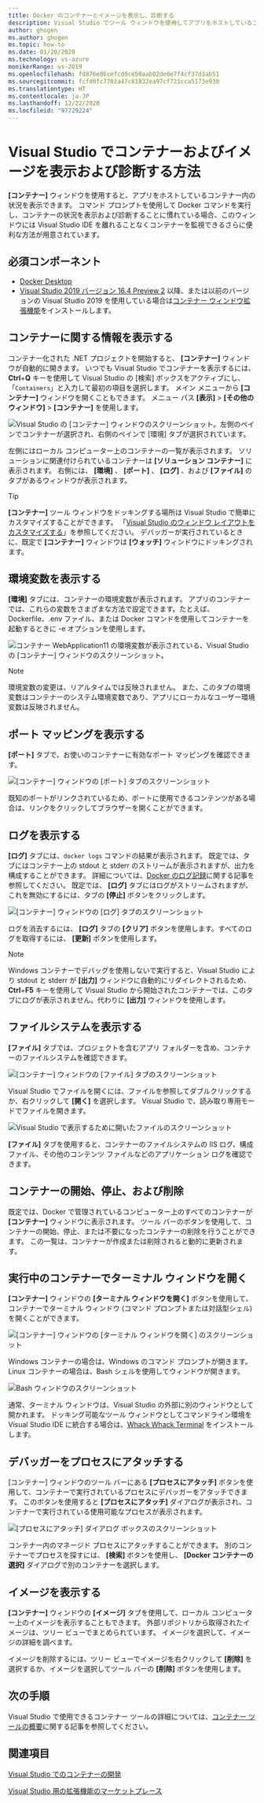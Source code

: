 ```yaml
---
title: Docker のコンテナーとイメージを表示し、診断する
description: Visual Studio でツール ウィンドウを使用してアプリをホストしているコンテナー内の状況を表示することにより、コンテナーベースのアプリをデバッグおよび診断する機能を向上させる方法について説明します。
author: ghogen
ms.author: ghogen
ms.topic: how-to
ms.date: 01/20/2020
ms.technology: vs-azure
monikerRange: vs-2019
ms.openlocfilehash: fd876e86cefcd0ce50aab02de8e7f4cf37d3ab51
ms.sourcegitcommit: fcfd0fc7702a47c81832ea97cf721cca5173e930
ms.translationtype: HT
ms.contentlocale: ja-JP
ms.lasthandoff: 12/22/2020
ms.locfileid: "97729224"
---
```

# <a name="how-to-view-and-diagnose-containers-and-images-in-visual-studio"></a>Visual Studio でコンテナーおよびイメージを表示および診断する方法

**[コンテナー]** ウィンドウを使用すると、アプリをホストしているコンテナー内の状況を表示できます。 コマンド プロンプトを使用して Docker コマンドを実行し、コンテナーの状況を表示および診断することに慣れている場合、このウィンドウには Visual Studio IDE を離れることなくコンテナーを監視できるさらに便利な方法が用意されています。

## <a name="prerequisites"></a>必須コンポーネント

- [Docker Desktop](https://hub.docker.com/editions/community/docker-ce-desktop-windows)
- [Visual Studio 2019 バージョン 16.4 Preview 2](https://visualstudio.microsoft.com/downloads) 以降、または以前のバージョンの Visual Studio 2019 を使用している場合は[コンテナー ウィンドウ拡張機能](https://marketplace.visualstudio.com/items?itemName=ms-azuretools.vs-containers-tools-extensions)をインストールします。

## <a name="view-information-about-your-containers"></a>コンテナーに関する情報を表示する

コンテナー化された .NET プロジェクトを開始すると、 **[コンテナー]** ウィンドウが自動的に開きます。 いつでも Visual Studio でコンテナーを表示するには、**Ctrl**+**Q** キーを使用して Visual Studio の [検索] ボックスをアクティブにし、「`Containers`」と入力して最初の項目を選択します。 メイン メニューから **[コンテナー]** ウィンドウを開くこともできます。 メニュー パス **[表示]**  >  **[その他のウィンドウ]**  >  **[コンテナー]** を使用します。  

![Visual Studio の [コンテナー] ウィンドウのスクリーンショット。左側のペインでコンテナーが選択され、右側のペインで [環境] タブが選択されています。](media/view-and-diagnose-containers/container-window.png)

左側にはローカル コンピューター上のコンテナーの一覧が表示されます。 ソリューションに関連付けられているコンテナーは **[ソリューション コンテナー]** に表示されます。 右側には、 **[環境]** 、 **[ポート]** 、 **[ログ]** 、および **[ファイル]** のタブがあるウィンドウが表示されます。

> [!TIP]
> **[コンテナー]** ツール ウィンドウをドッキングする場所は Visual Studio で簡単にカスタマイズすることができます。 「[Visual Studio のウィンドウ レイアウトをカスタマイズする](../ide/customizing-window-layouts-in-visual-studio.md)」を参照してください。 デバッガーが実行されているときに、既定で **[コンテナー]** ウィンドウは **[ウォッチ]** ウィンドウにドッキングされます。

## <a name="view-environment-variables"></a>環境変数を表示する

**[環境]** タブには、コンテナーの環境変数が表示されます。 アプリのコンテナーでは、これらの変数をさまざまな方法で設定できます。たとえば、Dockerfile、.env ファイル、または Docker コマンドを使用してコンテナーを起動するときに -e オプションを使用します。

![コンテナー WebApplication11 の環境変数が表示されている、Visual Studio の [コンテナー] ウィンドウのスクリーンショット。](media/view-and-diagnose-containers/containers-environment-vars.png)

> [!NOTE]
> 環境変数の変更は、リアルタイムでは反映されません。 また、このタブの環境変数はコンテナーのシステム環境変数であり、アプリにローカルなユーザー環境変数は反映されません。

## <a name="view-port-mappings"></a>ポート マッピングを表示する

**[ポート]** タブで、お使いのコンテナーに有効なポート マッピングを確認できます。

![[コンテナー] ウィンドウの [ポート] タブのスクリーンショット](media/view-and-diagnose-containers/containers-ports.png)

既知のポートがリンクされているため、ポートに使用できるコンテンツがある場合は、リンクをクリックしてブラウザーを開くことができます。

## <a name="view-logs"></a>ログを表示する

**[ログ]** タブには、`docker logs` コマンドの結果が表示されます。 既定では、タブにはコンテナー上の stdout と stderr のストリームが表示されますが、出力を構成することができます。 詳細については、[Docker のログ記録](https://docs.docker.com/config/containers/logging/)に関する記事を参照してください。  既定では、 **[ログ]** タブにはログがストリームされますが、これを無効にするには、タブの **[停止]** ボタンをクリックします。

![[コンテナー] ウィンドウの [ログ] タブのスクリーンショット](media/view-and-diagnose-containers/containers-logs.png)

ログを消去するには、 **[ログ]** タブの **[クリア]** ボタンを使用します。すべてのログを取得するには、 **[更新]** ボタンを使用します。

> [!NOTE]
> Windows コンテナーでデバッグを使用しないで実行すると、Visual Studio により stdout と stderr が **[出力]** ウィンドウに自動的にリダイレクトされるため、**Ctrl**+**F5** キーを使用して Visual Studio から開始されたコンテナーでは、このタブにログが表示されません。代わりに **[出力]** ウィンドウを使用します。

## <a name="view-the-filesystem"></a>ファイルシステムを表示する

**[ファイル]** タブでは、プロジェクトを含むアプリ フォルダーを含め、コンテナーのファイルシステムを確認できます。

![[コンテナー] ウィンドウの [ファイル] タブのスクリーンショット](media/view-and-diagnose-containers/container-filesystem.png)

Visual Studio でファイルを開くには、ファイルを参照してダブルクリックするか、右クリックして **[開く]** を選択します。 Visual Studio で、読み取り専用モードでファイルを開きます。

![Visual Studio で表示するために開いたファイルのスクリーンショット](media/view-and-diagnose-containers/container-file-open.png)

**[ファイル]** タブを使用すると、コンテナーのファイルシステムの IIS ログ、構成ファイル、その他のコンテンツ ファイルなどのアプリケーション ログを確認できます。

## <a name="start-stop-and-remove-containers"></a>コンテナーの開始、停止、および削除

既定では、Docker で管理されているコンピューター上のすべてのコンテナーが **[コンテナー]** ウィンドウに表示されます。 ツール バーのボタンを使用して、コンテナーの開始、停止、または不要になったコンテナーの削除を行うことができます。  この一覧は、コンテナーが作成または削除されると動的に更新されます。

## <a name="open-a-terminal-window-in-a-running-container"></a>実行中のコンテナーでターミナル ウィンドウを開く

**[コンテナー]** ウィンドウの **[ターミナル ウィンドウを開く]** ボタンを使用して、コンテナーでターミナル ウィンドウ (コマンド プロンプトまたは対話型シェル) を開くことができます。

![[コンテナー] ウィンドウの [ターミナル ウィンドウを開く] のスクリーンショット](media/view-and-diagnose-containers/containers-open-terminal-window.png)

Windows コンテナーの場合は、Windows のコマンド プロンプトが開きます。 Linux コンテナーの場合は、Bash シェルを使用してウィンドウが開きます。

![Bash ウィンドウのスクリーンショット](media/view-and-diagnose-containers/container-bash-window.png)

通常、ターミナル ウィンドウは、Visual Studio の外部に別のウィンドウとして開かれます。 ドッキング可能なツール ウィンドウとしてコマンドライン環境を Visual Studio IDE に統合する場合は、[Whack Whack Terminal](https://marketplace.visualstudio.com/items?itemName=DanielGriffen.WhackWhackTerminal) をインストールします。

## <a name="attach-the-debugger-to-a-process"></a>デバッガーをプロセスにアタッチする

[コンテナー] ウィンドウのツール バーにある **[プロセスにアタッチ]** ボタンを使用して、コンテナーで実行されているプロセスにデバッガーをアタッチできます。 このボタンを使用すると **[プロセスにアタッチ]** ダイアログが表示され、コンテナーで実行されている使用可能なプロセスが表示されます。  

![[プロセスにアタッチ] ダイアログ ボックスのスクリーンショット](media/view-and-diagnose-containers/containers-attach-to-process.jpg)

コンテナー内のマネージド プロセスにアタッチすることができます。 別のコンテナーでプロセスを探すには、 **[検索]** ボタンを使用し、 **[Docker コンテナーの選択]** ダイアログで別のコンテナーを選択します。

## <a name="viewing-images"></a>イメージを表示する

**[コンテナー]** ウィンドウの **[イメージ]** タブを使用して、ローカル コンピューター上のイメージを表示することもできます。 外部リポジトリから取得されたイメージは、ツリー ビューでまとめられています。 イメージを選択して、イメージの詳細を調べます。

イメージを削除するには、ツリー ビューでイメージを右クリックして **[削除]** を選択するか、イメージを選択してツール バーの **[削除]** ボタンを使用します。

## <a name="next-steps"></a>次の手順

Visual Studio で使用できるコンテナー ツールの詳細については、[コンテナー ツールの概要](overview.md)に関する記事を参照してください。

## <a name="see-also"></a>関連項目

[Visual Studio でのコンテナーの開発](./index.yml)

[Visual Studio 用の拡張機能のマーケットプレース](https://marketplace.visualstudio.com/)